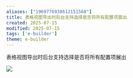 ```yaml
---
aliases: ["1969776938612151568"]
title: 表格视图导出时后台支持选择是否将所有配置项展出
created: 2025-07-15
modified: 2025-07-15
tags: ['e-builder']
theme: e-builder
---
```


表格视图导出时后台支持选择是否将所有配置项展出

![](f297a2ab809c0692d19003413af115ec.jpg)